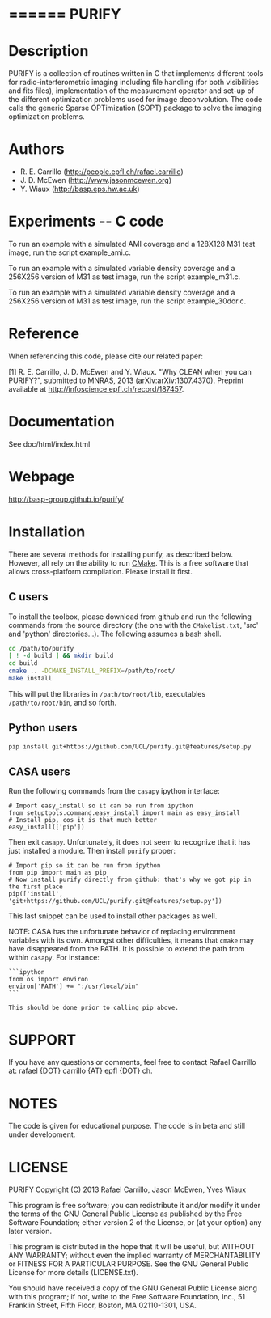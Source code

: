 ======
PURIFY
======

Description
===========

PURIFY is a collection of routines written in C that implements different
tools for radio-interferometric imaging including file handling
(for both visibilities and fits files), implementation of the measurement
operator and set-up of the different optimization problems used for image
deconvolution. The code calls the generic Sparse OPTimization (SOPT)
package to solve the imaging optimization problems.


Authors
=======
- R. E. Carrillo (http://people.epfl.ch/rafael.carrillo)
- J. D. McEwen (http://www.jasonmcewen.org)
- Y. Wiaux (http://basp.eps.hw.ac.uk)

Experiments -- C code
=====================

To run an example with a simulated AMI coverage and a 128X128 M31 test image,
run the script example_ami.c.

To run an example with a simulated variable density coverage and a 256X256
version of M31 as test image, run the script example_m31.c.

To run an example with a simulated variable density coverage and a 256X256
version of M31 as test image, run the script example_30dor.c.


Reference
=========

When referencing this code, please cite our related paper:

[1] R. E. Carrillo, J. D. McEwen and Y. Wiaux.  "Why CLEAN when
you can PURIFY?", submitted to MNRAS, 2013 (arXiv:arXiv:1307.4370).
Preprint available at http://infoscience.epfl.ch/record/187457.

Documentation
=============

See doc/html/index.html

Webpage
=======

http://basp-group.github.io/purify/

Installation
============

There are several methods for installing purify, as described below. However, all rely on the
ability to run [CMake](http://www.cmake.org/). This is a free software that allows cross-platform
compilation. Please install it first.

C users
-------

To install the toolbox, please download from github and run the following commands from the source
directory (the one with the `CMakelist.txt`, 'src' and 'python' directories...). The following
assumes a bash shell.

```bash
cd /path/to/purify
[ ! -d build ] && mkdir build
cd build
cmake .. -DCMAKE_INSTALL_PREFIX=/path/to/root/
make install
```

This will put the libraries in `/path/to/root/lib`, executables `/path/to/root/bin`, and so forth.

Python users
------------

```bash
pip install git+https://github.com/UCL/purify.git@features/setup.py
```

CASA users
----------

Run the following commands from the `casapy` ipython interface:

```ipython
# Import easy_install so it can be run from ipython
from setuptools.command.easy_install import main as easy_install
# Install pip, cos it is that much better
easy_install(['pip'])
```

Then exit `casapy`. Unfortunately, it does not seem to recognize that it has just installed a
module. Then install `purify` proper:

```ipython
# Import pip so it can be run from ipython
from pip import main as pip
# Now install purify directly from github: that's why we got pip in the first place
pip(['install', 'git+https://github.com/UCL/purify.git@features/setup.py'])
```

This last snippet can be used to install other packages as well.

NOTE:
    CASA has the unfortunate behavior of replacing environment variables with its own. Amongst other
    difficulties, it means that `cmake` may have disappeared from the PATH.
    It is possible to extend the path from within `casapy`.
    For instance:

    ```ipython
    from os import environ
    environ['PATH'] += ":/usr/local/bin"
    ```

    This should be done prior to calling pip above.

SUPPORT
=======

If you have any questions or comments, feel free to contact Rafael
Carrillo at: rafael {DOT} carrillo {AT} epfl {DOT} ch.

NOTES
=====

The code is given for educational purpose. The code is
in beta and still under development.

LICENSE
=======

PURIFY
Copyright (C) 2013 Rafael Carrillo, Jason McEwen, Yves Wiaux

This program is free software; you can redistribute it and/or
modify it under the terms of the GNU General Public License as
published by the Free Software Foundation; either version 2 of the
License, or (at your option) any later version.

This program is distributed in the hope that it will be useful, but
WITHOUT ANY WARRANTY; without even the implied warranty of
MERCHANTABILITY or FITNESS FOR A PARTICULAR PURPOSE.  See the GNU
General Public License for more details (LICENSE.txt).

You should have received a copy of the GNU General Public License
along with this program; if not, write to the Free Software
Foundation, Inc., 51 Franklin Street, Fifth Floor, Boston, MA
02110-1301, USA.
